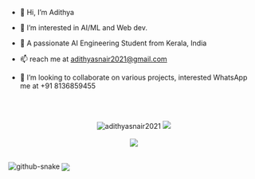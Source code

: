 - 👋 Hi, I’m Adithya 
- 👀 I’m interested in AI/ML and Web dev.
- 🌱 A passionate AI Engineering Student from Kerala, India
- 📫 reach me at adithyasnair2021@gmail.com

- 💞️ I’m looking to collaborate on various projects, interested WhatsApp me at +91 8136859455

<br/>
<br/>
<p align="center">
    <img src="https://github-readme-stats.vercel.app/api?username=adithyasnair2021&show_icons=true&locale=en&theme=radical" alt="adithyasnair2021" />
    <img src="https://streak-stats.demolab.com?user=adithyasnair2021&theme=radical&date_format=j%20M%5B%20Y%5D" /><br><br>
    <img src = "https://github-readme-stats.vercel.app/api/top-langs/?username=adithyasnair2021&layout=compact&theme=radical"><br><br>
</p>
<picture>
  <source media="(prefers-color-scheme: dark)" srcset="https://raw.githubusercontent.com/tobiasmeyhoefer/tobiasmeyhoefer/output/github-snake-dark.svg" />
  <source media="(prefers-color-scheme: light)" srcset="https://raw.githubusercontent.com/tobiasmeyhoefer/tobiasmeyhoefer/output/github-snake.svg" />
  <img alt="github-snake" src="https://raw.githubusercontent.com/tobiasmeyhoefer/tobiasmeyhoefer/output/github-snake.svg" />
</picture>
<img align = "center" src = "https://www.holopin.io/api/user/board?user=adithyasnair2021"/>
